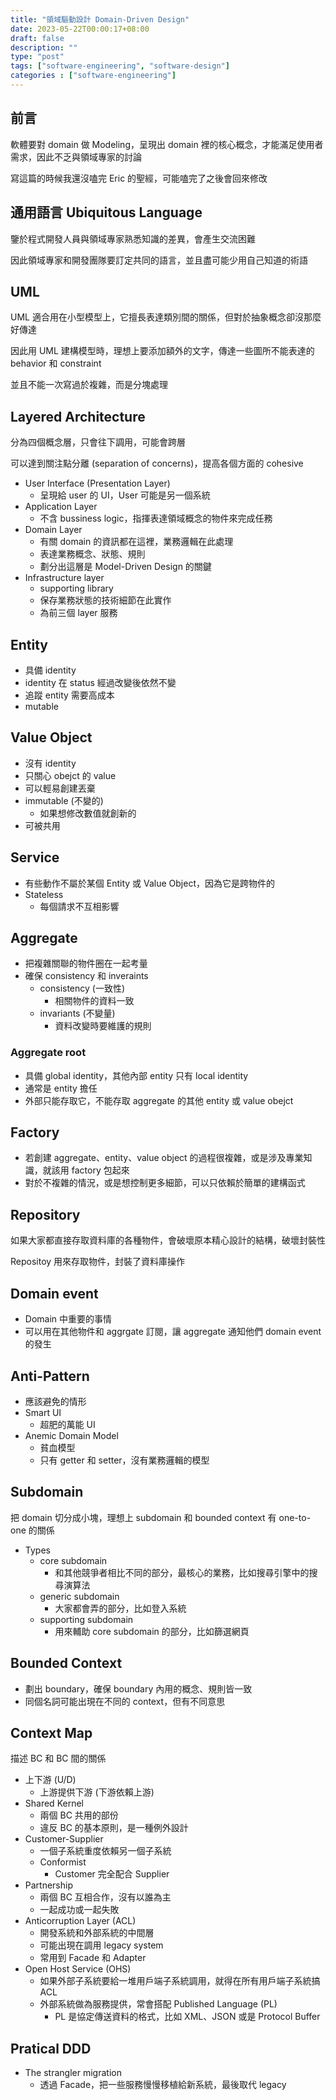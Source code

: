 ```yaml
---
title: "領域驅動設計 Domain-Driven Design"
date: 2023-05-22T00:00:17+08:00
draft: false
description: ""
type: "post"
tags: ["software-engineering", "software-design"]
categories : ["software-engineering"]
---
```


## 前言

軟體要對 domain 做 Modeling，呈現出 domain 裡的核心概念，才能滿足使用者需求，因此不乏與領域專家的討論

寫這篇的時候我還沒嗑完 Eric 的聖經，可能嗑完了之後會回來修改

## 通用語言 Ubiquitous Language

鑒於程式開發人員與領域專家熟悉知識的差異，會產生交流困難

因此領域專家和開發團隊要訂定共同的語言，並且盡可能少用自己知道的術語

## UML

UML 適合用在小型模型上，它擅長表達類別間的關係，但對於抽象概念卻沒那麼好傳達

因此用 UML 建構模型時，理想上要添加額外的文字，傳達一些圖所不能表達的 behavior 和 constraint

並且不能一次寫過於複雜，而是分塊處理

## Layered Architecture

分為四個概念層，只會往下調用，可能會跨層

可以達到關注點分離 (separation of concerns)，提高各個方面的 cohesive

- User Interface (Presentation Layer)
    - 呈現給 user 的 UI，User 可能是另一個系統
- Application Layer
    - 不含 bussiness logic，指揮表達領域概念的物件來完成任務
- Domain Layer
    - 有關 domain 的資訊都在這裡，業務邏輯在此處理
    - 表達業務概念、狀態、規則
    - 劃分出這層是 Model-Driven Design 的關鍵
- Infrastructure layer
    - supporting library
    - 保存業務狀態的技術細節在此實作
    - 為前三個 layer 服務

## Entity 
- 具備 identity
- identity 在 status 經過改變後依然不變
- 追蹤 entity 需要高成本
- mutable

## Value Object
- 沒有 identity
- 只關心 obejct 的 value
- 可以輕易創建丟棄
- immutable (不變的)
    - 如果想修改數值就創新的
- 可被共用

## Service
- 有些動作不屬於某個 Entity 或 Value Object，因為它是跨物件的
- Stateless
    - 每個請求不互相影響

## Aggregate
- 把複雜關聯的物件圈在一起考量
- 確保 consistency 和 inveraints
    - consistency (一致性)
        - 相關物件的資料一致
    - invariants (不變量)
        - 資料改變時要維護的規則

### Aggregate root
- 具備 global identity，其他內部 entity 只有 local identity
- 通常是 entity 擔任
- 外部只能存取它，不能存取 aggregate 的其他 entity 或 value obejct

## Factory
- 若創建 aggregate、entity、value object 的過程很複雜，或是涉及專業知識，就該用 factory 包起來
- 對於不複雜的情況，或是想控制更多細節，可以只依賴於簡單的建構函式

## Repository

如果大家都直接存取資料庫的各種物件，會破壞原本精心設計的結構，破壞封裝性

Repositoy 用來存取物件，封裝了資料庫操作

## Domain event
- Domain 中重要的事情
- 可以用在其他物件和 aggrgate 訂閱，讓 aggregate 通知他們 domain event 的發生

## Anti-Pattern
- 應該避免的情形
- Smart UI
    - 超肥的萬能 UI
- Anemic Domain Model
    - 貧血模型
    - 只有 getter 和 setter，沒有業務邏輯的模型

## Subdomain

把 domain 切分成小塊，理想上 subdomain 和 bounded context 有 one-to-one 的關係

- Types
    - core subdomain
        - 和其他競爭者相比不同的部分，最核心的業務，比如搜尋引擎中的搜尋演算法
    - generic subdomain
        - 大家都會弄的部分，比如登入系統
    - supporting subdomain
        - 用來輔助 core subdomain 的部分，比如篩選網頁

## Bounded Context
- 劃出 boundary，確保 boundary 內用的概念、規則皆一致
- 同個名詞可能出現在不同的 context，但有不同意思

## Context Map
描述 BC 和 BC 間的關係
- 上下游 (U/D)
    - 上游提供下游 (下游依賴上游)
- Shared Kernel
    - 兩個 BC 共用的部份
    - 違反 BC 的基本原則，是一種例外設計
- Customer-Supplier
    - 一個子系統重度依賴另一個子系統
    - Conformist
        - Customer 完全配合 Supplier
- Partnership
    - 兩個 BC 互相合作，沒有以誰為主
    - 一起成功或一起失敗
- Anticorruption Layer (ACL)
    - 開發系統和外部系統的中間層
    - 可能出現在調用 legacy system
    - 常用到 Facade 和 Adapter
- Open Host Service (OHS)
    - 如果外部子系統要給一堆用戶端子系統調用，就得在所有用戶端子系統搞 ACL
    - 外部系統做為服務提供，常會搭配 Published Language (PL)
        - PL 是協定傳送資料的格式，比如 XML、JSON 或是 Protocol Buffer

## Pratical DDD
- The strangler migration 
    - 透過 Facade，把一些服務慢慢移植給新系統，最後取代 legacy